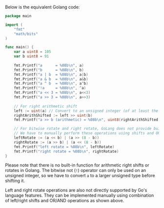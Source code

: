 Below is the equivalent Golang code:

```go
package main

import (
	"fmt"
	"math/bits"
)

func main() {
	var a uint8 = 105
	var b uint8 = 91
	
	fmt.Printf("a      = %08b\n", a)
	fmt.Printf("b      = %08b\n", b)
	fmt.Printf("a | b  = %08b\n", a|b)
	fmt.Printf("a & b  = %08b\n", a&b)
	fmt.Printf("a ^ b  = %08b\n", a^b)
	fmt.Printf("!a     = %08b\n", ^a)
	fmt.Printf("a << 3 = %08b\n", a<<3)
	fmt.Printf("a >> 3 = %08b\n", a>>3)
	
	// For right arithmetic shift
	left := uint(a) // Convert to an unsigned integer (of at least the same size as int)
	rightArithShifted := left >> uint(b)
	fmt.Printf("a >> b (arithmetic) = %08b\n", uint8(rightArithShifted))

	// For bitwise rotate and right rotate, GoLang does not provide builtin functions.
	// We have to manually perform these operations using shifts and OR/AND operations
	leftRotate := (a << b) | (a >> (8 - b))
	rightRotate := (a >> b) | (a << (8 - b))
	fmt.Printf("left rotate = %08b\n", leftRotate)
	fmt.Printf("right rotate = %08b\n", rightRotate)
}
```

Please note that there is no built-in function for arithmetic right shifts or rotates in Golang. The bitwise not (`!`) operator can only be used on an unsigned integer, so we have to convert `a` to a larger unsigned type before shifting it.

Left and right rotate operations are also not directly supported by Go's language features. They can be implemented manually using combination of left/right shifts and OR/AND operations as shown above.
